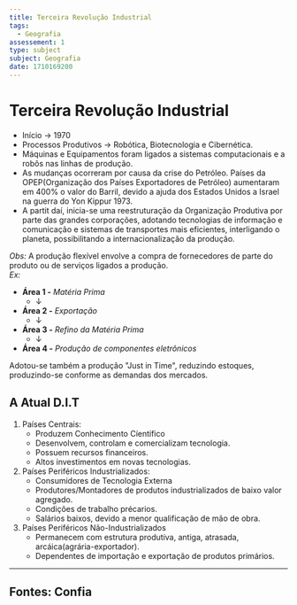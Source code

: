 ```yaml
---
title: Terceira Revolução Industrial
tags:
  - Geografia
assessement: 1
type: subject
subject: Geografia
date: 1710169200
---
```

# Terceira Revolução Industrial
- Início $\rightarrow$ 1970
- Processos Produtivos $\rightarrow$ Robótica, Biotecnologia e Cibernética.
- Máquinas e Equipamentos foram ligados a sistemas computacionais e a robôs nas linhas de produção.
- As mudanças ocorreram por causa da crise do Petróleo. Países da OPEP(Organização dos Países Exportadores de Petróleo) aumentaram em $400\%$ o valor do Barril, devido a ajuda dos Estados Unidos a Israel na guerra do Yon Kippur 1973.
- A partit daí, inicia-se uma reestruturação da Organização Produtiva por parte das grandes corporações, adotando tecnologias de informação e comunicação e sistemas de transportes mais eficientes, interligando o planeta, possibilitando a internacionalização da produção.

*Obs:* A produção flexível envolve a compra de fornecedores de parte do produto ou de serviços ligados a produção. <br>
*Ex:* 
- **Área 1 -** *Matéria Prima*
	- ↓
- **Área 2 -** *Exportação*
	- ↓
- **Área 3 -** *Refino da Matéria Prima*
	- ↓
- **Área 4 -** *Produção de componentes eletrônicos*

Adotou-se também a produção "Just in Time", reduzindo estoques, produzindo-se conforme as demandas dos mercados.

## A Atual D.I.T
1. Países Centrais:
	- Produzem Conhecimento Cíentifico
	- Desenvolvem, controlam e comercializam tecnologia.
	- Possuem recursos financeiros.
	- Altos investimentos em novas tecnologias.
2. Países Periféricos Industrializados:
	- Consumidores de Tecnologia Externa
	- Produtores/Montadores de produtos industrializados de baixo valor agregado.
	- Condições de trabalho précarios.
	- Salários baixos, devido a menor qualificação de mão de obra.
3. Países Periféricos Não-Industrializados
	- Permanecem com estrutura produtiva, antiga, atrasada, arcáica(agrária-exportador).
	- Dependentes de importação e exportação de produtos primários.



---

## Fontes: Confia
